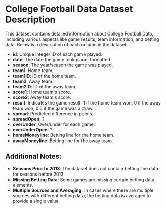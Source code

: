 # College Football Data Dataset Description

This dataset contains detailed information about College Football Data, including various aspects like game results, team information, and betting data. Below is a description of each column in the dataset:

- **id**: Unique integer ID of each game played.
- **date**: The date the game took place, formatted.
- **season**: The year/season the game was played.
- **team1**: Home team.
- **team1ID**: ID of the home team.
- **team2**: Away team.
- **team2ID**: ID of the away team.
- **score1**: Home team's score.
- **score2**: Away team's score.
- **result**: Indicates the game result. 1 if the home team won, 0 if the away team won, 0.5 if the game was a draw.
- **spread**: Predicted difference in points.
- **spreadOpen**: ?
- **overUnder**: Over/under for each game.
- **overUnderOpen**: ?
- **homeMoneyline**: Betting line for the home team.
- **awayMoneyline**: Betting line for the away team.

## Additional Notes:

- **Seasons Prior to 2013**: The dataset does not contain betting line data for seasons before 2013.
- **Missing Betting Data**: Some games are missing certain betting data elements.
- **Multiple Sources and Averaging**: In cases where there are multiple sources with different betting data, the betting data is averaged to provide a single value.
